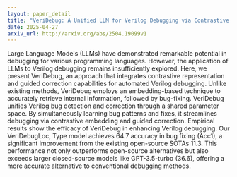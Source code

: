 ```yaml
---
layout: paper_detail
title: "VeriDebug: A Unified LLM for Verilog Debugging via Contrastive Embedding and Guided Correction"
date: 2025-04-27
arxiv_url: http://arxiv.org/abs/2504.19099v1
---
```


Large Language Models (LLMs) have demonstrated remarkable potential in debugging for various programming languages. However, the application of LLMs to Verilog debugging remains insufficiently explored. Here, we present VeriDebug, an approach that integrates contrastive representation and guided correction capabilities for automated Verilog debugging. Unlike existing methods, VeriDebug employs an embedding-based technique to accurately retrieve internal information, followed by bug-fixing. VeriDebug unifies Verilog bug detection and correction through a shared parameter space. By simultaneously learning bug patterns and fixes, it streamlines debugging via contrastive embedding and guided correction. Empirical results show the efficacy of VeriDebug in enhancing Verilog debugging. Our VeriDebugLoc, Type model achieves 64.7 accuracy in bug fixing (Acc1), a significant improvement from the existing open-source SOTAs 11.3. This performance not only outperforms open-source alternatives but also exceeds larger closed-source models like GPT-3.5-turbo (36.6), offering a more accurate alternative to conventional debugging methods.
